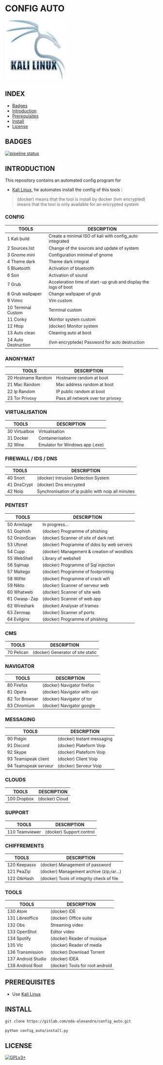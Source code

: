 # CONFIG AUTO

<img src="https://raw.githubusercontent.com/oda-alexandre/config_auto/master/img/logo-kali.png" width="200" height="200"/>

## INDEX

- [Badges](#BADGES)
- [Introduction](#INTRODUCTION)
- [Prerequisites](#PREREQUISITESITES)
- [Install](#INSTALL)
- [License](#LICENSE)

## BADGES

[![pipeline status](https://gitlab.com/oda-alexandre/config_auto/badges/master/pipeline.svg)](https://gitlab.com/oda-alexandre/config_auto/commits/master)

## INTRODUCTION

This repository contains an automated config program for

- [Kali Linux](https://www.kali.org/), he automates install the config of this tools :

> (docker) means that the tool is install by docker
> (lvm encrypted) means that the tool is only available for an encrypted system

### CONFIG

TOOLS               | DESCRIPTION
--------------------|----------------------------------------------------------------------------------
1 Kali build        | Create a minimal ISO of kali with config_auto integrated
2 Sources.list      | Change of the sources and update of system
3 Gnome mini        | Configuration minimal of gnome
4 Theme dark        | Theme dark integral
5 Bluetooth         | Activation of bluetooth
6 Son               | Activation of sound
7 Grub              | Acceleration time of start-up grub and display the logs of boot
8 Grub wallpaper    | Change wallpaper of grub
9 Vimrc             | Vim custom
10 Terminal Custom  | Terminal custom
11 Conky            | Monitor system custom
12 Htop             | (docker) Monitor system
13 Auto clean       | Cleaning auto at boot
14 Auto Destruction | (lvm encryptede) Password for auto destruction

### ANONYMAT

TOOLS               | DESCRIPTION
--------------------|----------------------------------------------------------
20 Hostname Random  | Hostname random at boot
21 Mac Random       | Mac address random at boot
22 Ip Random        | IP public random at boot
23 Tor Privoxy      | Pass all network over tor privoxy

### VIRTUALISATION

TOOLS               | DESCRIPTION
--------------------|----------------------------------------------------------
30 Virtualbox       | Virtualisation
31 Docker           | Containerisation
32 Wine             | Emulator for Windows app (.exe)

### FIREWALL / IDS / DNS

TOOLS               | DESCRIPTION
--------------------|----------------------------------------------------------
40 Snort            | (docker) Intrusion Detection System
41 DnsCrypt         | (docker) Dns encrypted
42 Noip             | Synchronisation of ip public with noip all minutes

### PENTEST

TOOLS               | DESCRIPTION
--------------------|----------------------------------------------------------
50 Armitage         | In progress...
51 Gophish          | (docker) Programme of phishing
52 OnionScan        | (docker) Scanner of site of dark net
53 Ufonet           | (docker) Programme of ddos by web servers
54 Cupp             | (docker) Management & creation of wordlists
55 WebShell         | Library of webshell
56 Sqlmap           | (docker) Programme of Sql injection
57 Maltego          | (docker) Programme of footprinting
58 Wifite           | (docker) Programme of crack wifi
59 Nikto            | (docker) Scanner of serveur web
60 Whatweb          | (docker) Scanner of site web
61 Owasp-Zap        | (docker) Scanner of web app
62 Wireshark        | (docker) Analyser of trames
63 Zenmap           | (docker) Scanner of ports
64 Evilginx         | (docker) Programme of phishing

### CMS

TOOLS               | DESCRIPTION
--------------------|----------------------------------------------------------
70 Pelican          | (docker) Generator of site static

### NAVIGATOR

TOOLS               | DESCRIPTION
--------------------|----------------------------------------------------------
80 Firefox          | (docker) Navigator firefox
81 Opera            | (docker) Navigator with vpn
82 Tor Browser      | (docker) Navigator of tor
83 Chromium         | (docker) Navigator google

### MESSAGING

TOOLS               | DESCRIPTION
--------------------|----------------------------------------------------------
90 Pidgin           | (docker) Instant messaging
91 Discord          | (docker) Plateform Voip
92 Skype            | (docker) Plateform Voip
93 Teamspeak client | (docker) Client Voip
94 Teamspeak serveur| (docker) Serveur Voip

### CLOUDS

TOOLS               | DESCRIPTION
--------------------|----------------------------------------------------------
100 Dropbox         | (docker) Cloud

### SUPPORT

TOOLS               | DESCRIPTION
--------------------|----------------------------------------------------------
110 Teamviewer      | (docker) Support control

### CHIFFREMENTS

TOOLS               | DESCRIPTION
--------------------|----------------------------------------------------------
120 Keepassx        | (docker) Management of password
121 PeaZip          | (docker) Management archive (zip,rar...)
122 GtkHash         | (docker) Tools of integrity check of file

### TOOLS

TOOLS               | DESCRIPTION
--------------------|----------------------------------------------------------
130 Atom            | (docker) IDE
131 Libreoffice     | (docker) Office suite
132 Obs             | Streaming video
133 OpenShot        | Editor video
134 Spotify         | (docker) Reader of musique
135 Vlc             | (docker) Reader of media
136 Transmission    | (docker) Download Torrent
137 Android Studio  | (docker) IDEA
138 Android Root    | (docker) Tools for root android

## PREREQUISITES

- Use [Kali Linux](https://www.kali.org/)

## INSTALL

```git clone https://gitlab.com/oda-alexandre/config_auto.git```

```python config_auto/install.py```

## LICENSE

[![GPLv3+](http://gplv3.fsf.org/gplv3-127x51.png)](https://gitlab.com/oda-alexandre/config_auto/blob/master/LICENSE)
